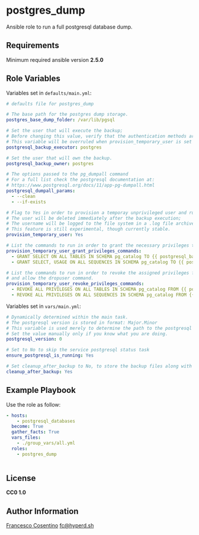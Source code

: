 # postgres_dump

Ansible role to run a full postgresql database dump.

## Requirements

Minimum required ansible version **2.5.0**

## Role Variables

Variables set in `defaults/main.yml`:

```yaml
# defaults file for postgres_dump

# The base path for the postgres dump storage.
postgres_base_dump_folder: /var/lib/pgsql

# Set the user that will execute the backup;
# Before changing this value, verify that the authentication methods are compatible with your strategy.
# This variable will be overruled when provision_temporary_user is set to Yes.
postgresql_backup_executor: postgres

# Set the user that will own the backup.
postgresql_backup_owner: postgres

# The options passed to the pg_dumpall command
# For a full list check the postgresql documentation at:
# https://www.postgresql.org/docs/11/app-pg-dumpall.html
postgresql_dumpall_params:
  - --clean
  - --if-exists

# Flag to Yes in order to provision a temporay unprivileged user and run the pg_dumpall with it;
# The user will be deleted immediately after the backup execution;
# The username will be logged to the file system in a .log file archived with the backup.
# This feature is still experimental, though currently stable.
provision_temporary_user: Yes

# List the commands to run in order to grant the necessary privileges to the temporary user.
provision_temporary_user_grant_privileges_commands:
  - GRANT SELECT ON ALL TABLES IN SCHEMA pg_catalog TO {{ postgresql_backup_executor }}
  - GRANT SELECT, USAGE ON ALL SEQUENCES IN SCHEMA pg_catalog TO {{ postgresql_backup_executor }}

# List the commands to run in order to revoke the assigned privileges from the temporary user
# and allow the dropuser command.
provision_temporary_user_revoke_privileges_commands:
  - REVOKE ALL PRIVILEGES ON ALL TABLES IN SCHEMA pg_catalog FROM {{ postgresql_backup_executor }}
  - REVOKE ALL PRIVILEGES ON ALL SEQUENCES IN SCHEMA pg_catalog FROM {{ postgresql_backup_executor }}
```

Variables set in `vars/main.yml`:

```yaml
# Dynamically determined within the main task.
# The postgresql version is stored in format: Major.Minor
# This variable is used merely to determine the path to the postgresql backups folder;
# Set the value manually only if you know what you are doing.
postgresql_version: 0

# Set to No to skip the service postgresql status task
ensure_postgresql_is_running: Yes

# Set cleanup_after_backup to No, to store the backup files along with the compressed version
cleanup_after_backup: Yes
```

## Example Playbook

Use the role as follow:

```yaml
- hosts:
    - postgresql_databases
  become: True
  gather_facts: True
  vars_files:
    - ./group_vars/all.yml
  roles:
    - postgres_dump
      
 ```

## License

**CC0 1.0**

## Author Information

[Francesco Cosentino](https://www.linkedin.com/in/francesco-cosentino/) <fc@hyperd.sh>
